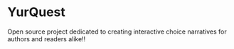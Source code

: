 # YurQuest
Open source project dedicated to creating interactive choice narratives for authors and readers alike!!
